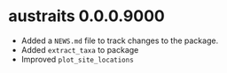 # austraits 0.0.0.9000

* Added a `NEWS.md` file to track changes to the package.
* Added `extract_taxa` to package
* Improved `plot_site_locations`